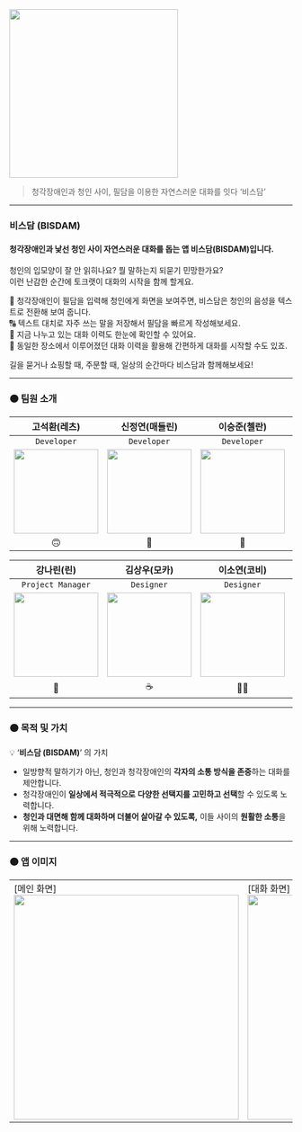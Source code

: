 <img src="https://github.com/DeveloperAcademy-POSTECH/MacC-Team-ALLWAY/assets/89244357/8e773511-3ce0-416d-b63c-02a46b967c97" width="300">

> 청각장애인과 청인 사이, 필담을 이용한 자연스러운 대화를 잇다 ‘비스담’
---

### 비스담 (BISDAM)
#### 청각장애인과 낯선 청인 사이 자연스러운 대화를 돕는 앱 비스담(BISDAM)입니다.

청인의 입모양이 잘 안 읽히나요? 뭘 말하는지 되묻기 민망한가요?
</br>
이런 난감한 순간에 토크랫이 대화의 시작을 함께 할게요.


🔄 청각장애인이 필담을 입력해 청인에게 화면을 보여주면, 비스담은 청인의 음성을 텍스트로 전환해 보여 줍니다.
</br>
🔠 텍스트 대치로 자주 쓰는 말을 저장해서 필담을 빠르게 작성해보세요.
</br>
📄 지금 나누고 있는 대화 이력도 한눈에 확인할 수 있어요.
</br>
📍 동일한 장소에서 이루어졌던 대화 이력을 활용해 간편하게 대화를 시작할 수도 있죠.

길을 묻거나 쇼핑할 때, 주문할 때, 일상의 순간마다 비스담과 함께해보세요!

---

### 🟠 팀원 소개

| 고석환(레츠) | 신정연(매들린) | 이승준(첼란) | 최예은(리앤) |
| :--------------: | :----------------: | :--------------: | :--------------: |
| `Developer`    | `Developer`      | `Developer`    | `Developer`    |
| <img src="https://avatars.githubusercontent.com/u/22471820?v=4" width=150> | <img src="https://avatars.githubusercontent.com/u/88757043?v=4" width=150> | <img src="https://avatars.githubusercontent.com/u/82270058?v=4" width=150> | <img src="https://avatars.githubusercontent.com/u/89244357?v=4" width=150> |
| 🙃           | 🥐             | 🌿           | 🐠           |

| 강나린(린)   | 김상우(모카)   | 이소연(코비) | 이지수(지구) |
| :--------------: | :--------------: | :--------------: | :--------------: |
| `Project Manager` | `Designer`       | `Designer`     | `Project Manager` |
| <img src="https://avatars.githubusercontent.com/u/97780163?v=4" width=150> | <img src="https://avatars.githubusercontent.com/u/123388563?v=4" width=150> | <img src="https://github.com/DeveloperAcademy-POSTECH/MacC-Team-ALLWAY/assets/89244357/59e08e7e-f60c-4bd6-8ef1-7214f6ed70b3" width=150> | <img src="https://avatars.githubusercontent.com/u/128975136?v=4" width=150> |
| 🍋           | ☕️            | 👃🏻          | 🌏           |

---


### 🟠 목적 및 가치

💡 ‘**비스담 (BISDAM)**’ 의 가치

- 일방향적 말하기가 아닌, 청인과 청각장애인의 **각자의 소통 방식을 존중**하는 대화를 제안합니다.
- 청각장애인이 **일상에서 적극적으로** **다양한 선택지를 고민하고 선택**할 수 있도록 노력합니다.
- **청인과 대면해 함께 대화하며 더불어 살아갈 수 있도록,** 이들 사이의 **원활한 소통**을 위해 노력합니다.

---

### 🟠 앱 이미지
<table>
<tr>
<td>
[메인 화면]
<img src="https://github.com/DeveloperAcademy-POSTECH/MacC-Team-ALLWAY/assets/88757043/5d3454a2-b865-49d2-a77c-a765db0c595b" height="400">

</td>
<td>
[대화 화면]
<img src="https://github.com/DeveloperAcademy-POSTECH/MacC-Team-ALLWAY/assets/88757043/3294f639-022b-4c9f-bc79-5609e217bfe9" height="400">


</td>
<td>
[위치 기반 대화 정보]
<img src="https://github.com/DeveloperAcademy-POSTECH/MacC-Team-ALLWAY/assets/88757043/49c738a1-e037-4c3e-9187-09a2ed8490a1" height="400">


</td>
<td>
[히스토리]
<img src="https://github.com/DeveloperAcademy-POSTECH/MacC-Team-ALLWAY/assets/88757043/6a623dd8-a703-48d1-8c0b-8cebef6e1131" height="400">

</td>
</tr>
</table>


